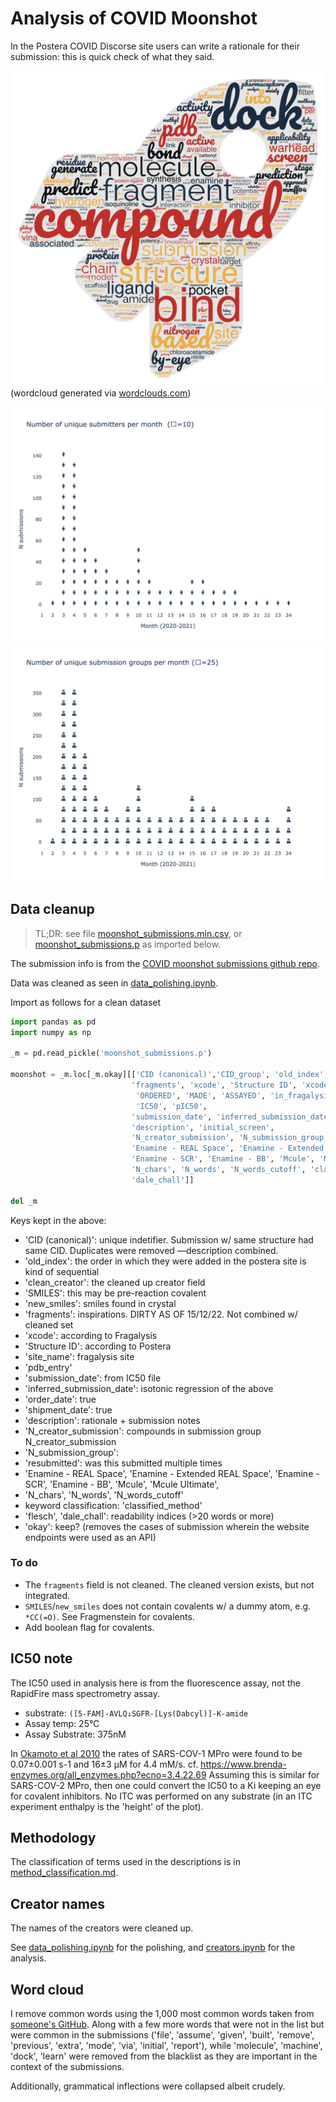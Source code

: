 # Analysis of COVID Moonshot
In the Postera COVID Discorse site users can write a rationale for their submission: this is quick check of what they said.

![wordcloud.jpg](wordcloud.jpg)
(wordcloud generated via [wordclouds.com](https://www.wordclouds.com/))

![unique-submitters.png](images/unique-submitters.png)
![submission_groups](images/submission_groups.png)

## Data cleanup
> TL;DR: see file [moonshot_submissions.min.csv](moonshot_submissions.min.csv),
> or [moonshot_submissions.p](moonshot_submissions.p) as imported below.

The submission info is from the [COVID moonshot submissions github repo](https://github.com/postera-ai/COVID_moonshot_submissions).

Data was cleaned as seen in [data_polishing.ipynb](data_polishing.ipynb).

Import as follows for a clean dataset

```python
import pandas as pd
import numpy as np

_m = pd.read_pickle('moonshot_submissions.p')

moonshot = _m.loc[_m.okay][['CID (canonical)','CID_group', 'old_index', 'clean_creator', 'SMILES', 'new_smiles',
                           'fragments', 'xcode', 'Structure ID', 'xcode','site_name', 'pdb_entry',
                            'ORDERED', 'MADE', 'ASSAYED', 'in_fragalysis',
                            'IC50', 'pIC50',
                           'submission_date', 'inferred_submission_date', 'order_date', 'shipment_date', 
                           'description', 'initial_screen',
                           'N_creator_submission', 'N_submission_group', 'resubmitted',
                           'Enamine - REAL Space', 'Enamine - Extended REAL Space',
                           'Enamine - SCR', 'Enamine - BB', 'Mcule', 'Mcule Ultimate',
                           'N_chars', 'N_words', 'N_words_cutoff', 'classified_method', 'flesch',
                           'dale_chall']]

del _m
```
Keys kept in the above:

* 'CID (canonical)': unique indetifier. Submission w/ same structure had same CID. Duplicates were removed —description combined.
* 'old_index': the order in which they were added in the postera site is kind of sequential
* 'clean_creator': the cleaned up creator field
* 'SMILES': this may be pre-reaction covalent
* 'new_smiles': smiles found in crystal
* 'fragments': inspirations. DIRTY AS OF 15/12/22. Not combined w/ cleaned set
* 'xcode': according to Fragalysis
* 'Structure ID': according to Postera
* 'site_name': fragalysis site
* 'pdb_entry'
* 'submission_date': from IC50 file
* 'inferred_submission_date': isotonic regression of the above
* 'order_date': true
* 'shipment_date': true 
* 'description': rationale + submission notes
* 'N_creator_submission': compounds in submission group N_creator_submission
* 'N_submission_group':
* 'resubmitted': was this submitted multiple times
* 'Enamine - REAL Space', 'Enamine - Extended REAL Space', 'Enamine - SCR', 'Enamine - BB', 'Mcule', 'Mcule Ultimate',
* 'N_chars', 'N_words', 'N_words_cutoff'
* keyword classification: 'classified_method'
* 'flesch', 'dale_chall': readability indices (>20 words or more)
* 'okay': keep? (removes the cases of submission wherein the website endpoints were used as an API)

### To do

* The `fragments` field is not cleaned. The cleaned version exists, but not integrated.
* `SMILES`/`new_smiles` does not contain covalents w/ a dummy atom, e.g. `*CC(=O)`. See Fragmenstein for covalents.
* Add boolean flag for covalents.

## IC50 note

The IC50 used in analysis here is from the fluorescence assay, not the RapidFire mass spectrometry assay.

* substrate: `([5-FAM]-AVLQ↓SGFR-[Lys(Dabcyl)]-K-amide`
* Assay temp: 25°C
* Assay Substrate: 375nM

In [Okamoto et al 2010](https://pubmed.ncbi.nlm.nih.gov/21087086/) the rates of SARS-COV-1 MPro were found to be
0.07±0.001 s-1 and 16±3 µM for 4.4 mM/s.  cf. https://www.brenda-enzymes.org/all_enzymes.php?ecno=3.4.22.69
Assuming this is similar for SARS-COV-2 MPro, then one could convert the IC50 to a Ki keeping an eye for covalent inhibitors.
No ITC was performed on any substrate (in an ITC experiment enthalpy is the 'height' of the plot).

## Methodology

The classification of terms used in the descriptions is in [method_classification.md](method_classification.md).

## Creator names

The names of the creators were cleaned up.

See [data_polishing.ipynb](data_polishing.ipynb) for the polishing,
and [creators.ipynb](creators.ipynb) for the analysis.

## Word cloud

I remove common words using the 1,000 most common words taken from [someone's GitHub](https://gist.githubusercontent.com/deekayen/4148741/raw/98d35708fa344717d8eee15d11987de6c8e26d7d/1-1000.txt).
Along with a few more words that were not in the list but were common in the submissions
('file', 'assume', 'given', 'built', 'remove', 'previous', 'extra', 'mode', 'via', 'initial', 'report'),
while 'molecule', 'machine', 'dock', 'learn' were removed from the blacklist as they are important in the context of the submissions.

Additionally, grammatical inflections were collapsed albeit crudely.


